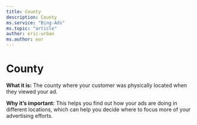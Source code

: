 ```yaml
---
title: County
description: County
ms.service: "Bing-Ads"
ms.topic: "article"
author: eric-urban
ms.author: eur
---
```


# County

**What it is:**     The county where your customer was physically located when they viewed your ad.

**Why it’s important:**     This helps you find out how your ads are doing in different locations, which can help you decide where to focus more of your advertising efforts.



